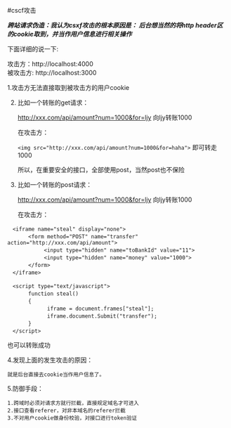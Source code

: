 #cscf攻击

***跨站请求伪造：我认为csxf攻击的根本原因是： 后台想当然的将http header区的cookie取到，并当作用户信息进行相关操作***


下面详细的说一下:

攻击方：http://localhost:4000  
被攻击方: http://localhost:3000 

1.攻击方无法直接取到被攻击方的用户cookie

2. 比如一个转账的get请求：

    http://xxx.com/api/amount?num=1000&for=ljy   向ljy转账1000

    在攻击方：

    `<img src="http://xxx.com/api/amount?num=1000&for=haha">` 即可转走1000

    所以，在重要安全的接口，全部使用post，当然post也不保险


3. 比如一个转账的post请求：

    http://xxx.com/api/amount?num=1000&for=ljy   向ljy转账1000

    在攻击方：
```
　<iframe name="steal" display="none">
　　　　<form method="POST" name="transfer"　action="http://xxx.com/api/amount">
　　　　　　　<input type="hidden" name="toBankId" value="11">
　　　　　　　<input type="hidden" name="money" value="1000">
　　　　</form>
　</iframe>

　<script type="text/javascript">
　　　　function steal()
　　　　{
　　　　      iframe = document.frames["steal"];
　　     　　 iframe.document.Submit("transfer");
　　　　}
　</script>
````
   也可以转账成功

4.发现上面的发生攻击的原因：

    就是后台直接去cookie当作用户信息了。

5.防御手段：

    1.跨域时必须对请求方就行拦截，直接规定域名才可进入
    2.接口查看referer，对非本域名的referer拦截
    3.不对用户cookie做身份校验，对接口进行token验证


    